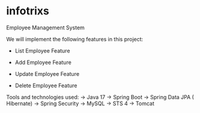 # infotrixs
Employee Management System 

We will implement the following features in this project:
- List Employee Feature
  
- Add Employee Feature

- Update Employee Feature

- Delete Employee Feature

Tools and technologies used:
-> Java 17
-> Spring Boot
-> Spring Data JPA ( Hibernate)
-> Spring Security
-> MySQL
-> STS 4
-> Tomcat

